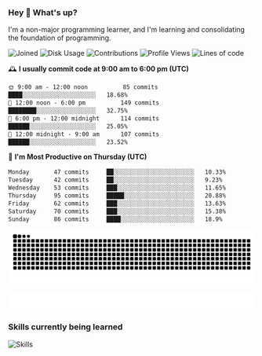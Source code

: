 ### Hey :wave: What's up?

I'm a non-major programming learner, and I'm learning and consolidating the foundation of programming.

<!--START_SECTION:waka-->
![Joined](http://img.shields.io/badge/Joined-6%20years%20ago-6D67E4?style=flat&labelColor=453C67)
![Disk Usage](http://img.shields.io/badge/Github%27s%20Storage-592.1%20MB-FD841F?style=flat&labelColor=E14D2A)
![Contributions](http://img.shields.io/badge/Contributions%20in%202023-63-7DCE13?style=flat&labelColor=2B7A0B)
![Profile Views](http://img.shields.io/badge/Profile%20Views-51-3AB4F2?style=flat&labelColor=0078AA)
![Lines of code](https://img.shields.io/badge/Lines%20of%20code-2%20Million%20Lines%20of%20code-FF8B8B?style=flat&labelColor=EB4747)

🕰️ **I usually commit code at 9:00 am to 6:00 pm (UTC)** 

```text
🌞 9:00 am - 12:00 noon          85 commits     ████░░░░░░░░░░░░░░░░░░░░░   18.68% 
🌆 12:00 noon - 6:00 pm          149 commits    ████████░░░░░░░░░░░░░░░░░   32.75% 
🌃 6:00 pm - 12:00 midnight      114 commits    ██████░░░░░░░░░░░░░░░░░░░   25.05% 
🌙 12:00 midnight - 9:00 am      107 commits    ██████░░░░░░░░░░░░░░░░░░░   23.52%
```
📅 **I'm Most Productive on Thursday (UTC)** 

```text
Monday       47 commits     ██░░░░░░░░░░░░░░░░░░░░░░░   10.33% 
Tuesday      42 commits     ██░░░░░░░░░░░░░░░░░░░░░░░   9.23% 
Wednesday    53 commits     ███░░░░░░░░░░░░░░░░░░░░░░   11.65% 
Thursday     95 commits     █████░░░░░░░░░░░░░░░░░░░░   20.88% 
Friday       62 commits     ███░░░░░░░░░░░░░░░░░░░░░░   13.63% 
Saturday     70 commits     ███░░░░░░░░░░░░░░░░░░░░░░   15.38% 
Sunday       86 commits     ████░░░░░░░░░░░░░░░░░░░░░   18.9%
```

<!--END_SECTION:waka-->

![Snake animation](https://raw.githubusercontent.com/dirname/dirname/output/snake.svg)

![metrics](github-metrics.svg)

### Skills currently being learned

![Skills](https://skillicons.dev/icons?i=linux,rust,go,solidity,typescript,bash,git,postgres,mysql,redis,mongo,docker,kubernetes,grafana,prometheus)

